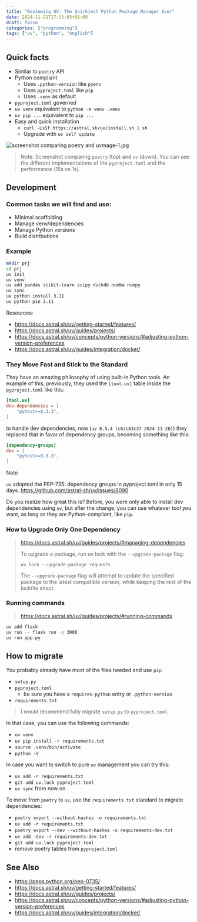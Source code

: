 ```yaml
---
title: "Reviewing UV: The Quirkiest Python Package Manager Ever"
date: 2024-11-21T17:33:03+01:00
draft: false
categories: ["programming"]
tags: ["uv", "python", "english"]
---
```



## Quick facts

- Similar to `poetry` API
- Python compliant
  - Uses `.python-version` like `pyenv`
  - Uses `pyproject.toml` like `pip`
  - Uses `.venv` as default
- `pyproject.toml` governed
- `uv venv` equivalent to `python -m venv .venv`
- `uv pip ...` equivalent to `pip ...`
- Easy and quick installation
  - `curl -LsSf https://astral.sh/uv/install.sh | sh`
  - Upgrade with `uv self update`


![screenshot comparing poetry and uvmage-1.jpg](https://i.postimg.cc/7Y1SX12p/image-1.jpg)

> Note:
> Screenshot comparing `poetry` (top) and `uv` (down). You can see the
> different implementations of the `pyproject.toml` and the performance (15s vs
> 1s).

## Development

### Common tasks we will find and use:

- Minimal scaffolding
- Manage venv/dependencies
- Manage Python versions
- Build distributions


### Example

```bash
mkdir prj
cd prj
uv init
uv venv
uv add pandas scikit-learn scipy duckdb numba numpy
uv sync
uv python install 3.11
uv python pin 3.11
```

Resources:

- https://docs.astral.sh/uv/getting-started/features/
- https://docs.astral.sh/uv/guides/projects/
- https://docs.astral.sh/uv/concepts/python-versions/#adjusting-python-version-preferences
- https://docs.astral.sh/uv/guides/integration/docker/

### They Move Fast and Stick to the Standard

They have an amazing philosophy of using built-in Python tools. An example of
this, previously, they used the `[tool.uv]` table inside the `pyproject.toml`
like this:

```toml
[tool.uv]
dev-dependencies = [
    "pytest>=8.3.3",
]
```

to handle dev dependencies, now (`uv 0.5.4 (c62c83c37 2024-11-20)`) they
replaced that in favor of dependency groups, becoming something like this:

```toml
[dependency-groups]
dev = [
    "pytest>=8.3.3",
]
```

> [!NOTE]
> `uv` adopted the PEP-735: dependency groups in pyproject.toml in only 15 days.
> https://github.com/astral-sh/uv/issues/8090

Do you realize how great this is? Before, you were only able to install dev
dependencies using `uv`, but after the change, you can use whatever tool you
want, as long as they are Python-compliant, like `pip`.

### How to Upgrade Only One Dependency

> https://docs.astral.sh/uv/guides/projects/#managing-dependencies
>
> To upgrade a package, run uv lock with the `--upgrade-package` flag:
>
>
> `uv lock --upgrade-package requests`
>
> The `--upgrade-package` flag will attempt to update the specified package to
> the latest compatible version, while keeping the rest of the lockfile intact.


### Running commands


> https://docs.astral.sh/uv/guides/projects/#running-commands

```bash
uv add flask
uv run -- flask run -p 3000
uv run app.py
```

## How to migrate

You probably already have most of the files needed and use `pip`:

- `setup.py`
- `pyproject.toml`
  - be sure you have a `requires-python` entry or `.python-version`
- `requirements.txt`

> I would recommend fully migrate `setup.py` to `pyproject.toml`.

In that case, you can use the following commands:

- `uv venv`
- `uv pip install -r requirements.txt`
- `source .venv/bin/activate`
- `python -V`

In case you want to switch to pure `uv` management you can try this:

- `uv add -r requirements.txt`
- `git add uv.lock pyproject.toml`
- `uv sync` from now on

To move from `poetry` to `uv`, use the `requirements.txt` standard to migrate
dependencies:

- `poetry export --without-hashes -o requirements.txt`
- `uv add -r requirements.txt`
- `poetry export --dev --without-hashes -o requirements-dev.txt`
- `uv add -dev -r requirements-dev.txt`
- `git add uv.lock pyproject.toml`
- remove poetry tables from `pyproject.toml`


<!-- {{< twitch id="NimbleYawningRadicchioUnSane-7Z44l2Gx0ca9CGaW" >}} -->
<!-- {{< iframe url="https://clips.twitch.tv/embed?clip=NimbleYawningRadicchioUnSane-7Z44l2Gx0ca9CGaW&parent=www.example.com" frameborder="0" allowfullscreen="true" scrolling="no" height="378" width="620" >}} -->

## See Also

- https://peps.python.org/pep-0735/
- https://docs.astral.sh/uv/getting-started/features/
- https://docs.astral.sh/uv/guides/projects/
- https://docs.astral.sh/uv/concepts/python-versions/#adjusting-python-version-preferences
- https://docs.astral.sh/uv/guides/integration/docker/
